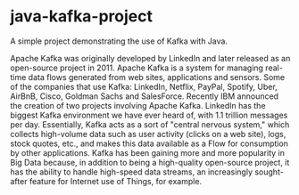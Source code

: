 # java-kafka-project

A simple project demonstrating the use of Kafka with Java.

Apache Kafka was originally developed by LinkedIn and later released as an open-source project in 2011. Apache Kafka is a system for managing real-time data flows generated from web sites, applications and sensors. Some of the companies that use Kafka: LinkedIn, Netflix, PayPal, Spotify, Uber, AirBnB, Cisco, Goldman Sachs and SalesForce. Recently IBM announced the creation of two projects involving Apache Kafka. LinkedIn has the biggest Kafka environment we have ever heard of, with 1.1 trillion messages per day. Essentially, Kafka acts as a sort of "central nervous system," which collects high-volume data such as user activity (clicks on a web site), logs, stock quotes, etc., and makes this data available as a Flow for consumption by other applications. Kafka has been gaining more and more popularity in Big Data because, in addition to being a high-quality open-source project, it has the ability to handle high-speed data streams, an increasingly sought-after feature for Internet use of Things, for example.
